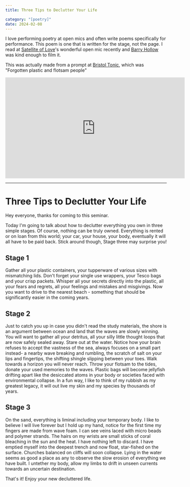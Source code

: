 ```yaml
---
title: Three Tips to Declutter Your Life

category: "[poetry]"
date: 2024-02-08
---
```


I love performing poetry at open mics and often write poems specifically for performance. This poem is one that is written for the stage, not the page. I read at [Satellite of Love](https://solpoetry.org.uk/)'s wonderful open mic recently and [Barry Hollow](https://linktr.ee/barryhollow) was kind enough to film it.

This was actually made from a prompt at [Bristol Tonic](https://www.facebook.com/BristolTonic/), which was "Forgotten plastic and flotsam people"

<iframe width="560" height="315" src="https://www.youtube.com/embed/t09m2PyfJ0I?si=K4hnRvdhjfgHQkGI" title="YouTube video player" frameborder="0" allow="accelerometer; autoplay; clipboard-write; encrypted-media; gyroscope; picture-in-picture; web-share" allowfullscreen></iframe>

---

# Three Tips to Declutter Your Life

Hey everyone, thanks for coming to this seminar. 

Today I'm going to talk about how to declutter everything you own in three simple stages. Of course, nothing can be truly owned. Everything is rented or on loan from this world; your car, your house, your body, eventually it will all have to be paid back. Stick around though, Stage three may surprise you! 

## Stage 1

Gather all your plastic containers, your tupperware of various sizes with mismatching lids. Don't forget your single use wrappers, your Tesco bags and your crisp packets. Whisper all your secrets directly into the plastic, all your fears and regrets, all your feelings and mistakes and misgivings. Now you want to drive to the nearest beach - something that should be significantly easier in the coming years. 

## Stage 2

Just to catch you up in case you didn't read the study materials, the shore is an argument between ocean and land that the waves are slowly winning. You will want to gather all your detritus, all your silly little thought loops that are now safely sealed away. Stare out at the water. Notice how your brain refuses to accept the vastness of the sea, always focuses on a small part instead- a nearby wave breaking and rumbling, the scratch of salt on your lips and fingertips, the shifting shingle slipping between your toes. Walk towards a horizon you will never reach. Throw your flotsam to the tides, donate your used memories to the waves. Plastic bags will become jellyfish drifting apart like the desiccated atoms in your body or societies faced with environmental collapse. In a fun way, I like to think of my rubbish as my greatest legacy, it will out live my skin and my species by thousands of years. 

## Stage 3

On the sand, everything is liminal including your temporary body. I like to believe I will live forever but I hold up my hand, notice for the first time my fingers are made from wave foam. I can see veins laced with micro beads and polymer strands. The hairs on my wrists are small sticks of coral bleaching in the sun and the heat. I have nothing left to discard. I have emptied myself into the deepest trench and now float, star-fished on the surface. Churches balanced on cliffs will soon collapse. Lying in the water seems as good a place as any to observe the slow erosion of everything we have built. I untether my body, allow my limbs to drift in unseen currents towards an uncertain destination. 

That's it! Enjoy your new decluttered life. 

 
